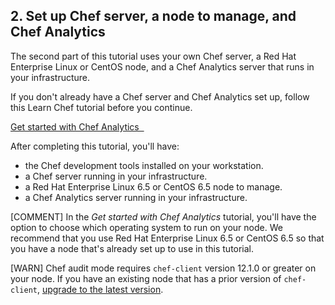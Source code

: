 ## 2. Set up Chef server, a node to manage, and Chef Analytics

The second part of this tutorial uses your own Chef server, a Red Hat Enterprise Linux or CentOS node, and a Chef Analytics server that runs in your infrastructure.

If you don't already have a Chef server and Chef Analytics set up, follow this Learn Chef tutorial before you continue.

<a class='accent-button radius cta' href='/get-started-with-chef-analytics/linux/' target='_blank'>Get started with Chef Analytics&nbsp;&nbsp;<i class='fa fa-external-link'></i></a>

After completing this tutorial, you'll have:

* the Chef development tools installed on your workstation.
* a Chef server running in your infrastructure.
* a Red Hat Enterprise Linux 6.5 or CentOS 6.5 node to manage.
* a Chef Analytics server running in your infrastructure.

[COMMENT] In the _Get started with Chef Analytics_ tutorial, you'll have the option to choose which operating system to run on your node. We recommend that you use Red Hat Enterprise Linux 6.5 or CentOS 6.5 so that you have a node that's already set up to use in this tutorial.

[WARN] Chef audit mode requires `chef-client` version 12.1.0 or greater on your node. If you have an existing node that has a prior version of `chef-client`, [upgrade to the latest version](https://downloads.chef.io/chef-client/).
